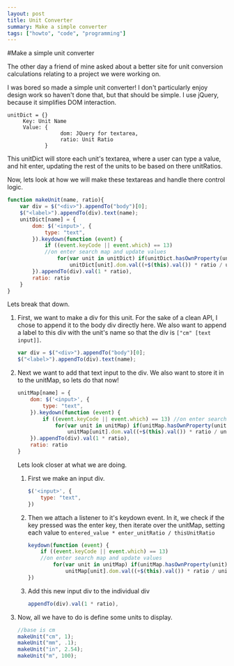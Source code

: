 ```yaml
---
layout: post
title: Unit Converter
summary: Make a simple converter
tags: ["howto", "code", "programming"]
---
```

#Make a simple unit converter

The other day a friend of mine asked about a better site for unit conversion calculations relating to a project we were working on.

I was bored so made a simple unit converter! I don't particularly enjoy design work so haven't done that, but that should be simple. I use jQuery, because it simplifies DOM interaction.

```
unitDict = {}
     Key: Unit Name
     Value: {
                 dom: JQuery for textarea,
                 ratio: Unit Ratio
            }
```

This unitDict will store each unit's textarea, where a user can type a value, and hit enter, updating the rest of the units to be based on there unitRatios.

Now, lets look at how we will make these textareas and handle there control logic.

```javascript
function makeUnit(name, ratio){
    var div = $("<div>").appendTo("body")[0];
    $("<label>").appendTo(div).text(name);
    unitDict[name] = {
        dom: $('<input>', {
            type: "text",
        }).keydown(function (event) {
            if ((event.keyCode || event.which) == 13)
            //on enter search map and update values
                for(var unit in unitDict) if(unitDict.hasOwnProperty(unit))
                    unitDict[unit].dom.val((+$(this).val()) * ratio / unitDict[unit].ratio)
        }).appendTo(div).val(1 * ratio),
        ratio: ratio
    }
}
```

Lets break that down.

1. First, we want to make a div for this unit. For the sake of a clean API, I chose to append it to the body div directly here. We also want to append a label to this div with the unit's name so that the div is `["cm" [text input]]`.

    ```javascript
    var div = $("<div>").appendTo("body")[0];
    $("<label>").appendTo(div).text(name);
    ```

2. Next we want to add that text input to the div. We also want to store it in to the unitMap, so lets do that now!

    ```javascript
    unitMap[name] = {
        dom: $('<input>', {
            type: "text",
        }).keydown(function (event) {
            if ((event.keyCode || event.which) == 13) //on enter search map and update values
                for(var unit in unitMap) if(unitMap.hasOwnProperty(unit))
                    unitMap[unit].dom.val((+$(this).val()) * ratio / unitMap[unit].ratio)
        }).appendTo(div).val(1 * ratio),
        ratio: ratio
    }
    ```

    Lets look closer at what we are doing.
    1. First we make an input div.

        ```javascript
        $('<input>', {
            type: "text",
        })
        ```

    2. Then we attach a listener to it's keydown event. In it, we check if the key pressed was the enter key, then iterate over the unitMap, setting each value to `entered_value * enter_unitRatio / thisUnitRatio`

        ```javascript
        keydown(function (event) {
            if ((event.keyCode || event.which) == 13)
            //on enter search map and update values
                for(var unit in unitMap) if(unitMap.hasOwnProperty(unit))
                    unitMap[unit].dom.val((+$(this).val()) * ratio / unitMap[unit].ratio)
        })
        ```

    3. Add this new input div to the individual div

        ```javascript
        appendTo(div).val(1 * ratio),
        ```

3. Now, all we have to do is define some units to display.

    ```javascript
    //base is cm
    makeUnit("cm", 1);
    makeUnit("mm", .1);
    makeUnit("in", 2.54);
    makeUnit("m", 100);
    ```
